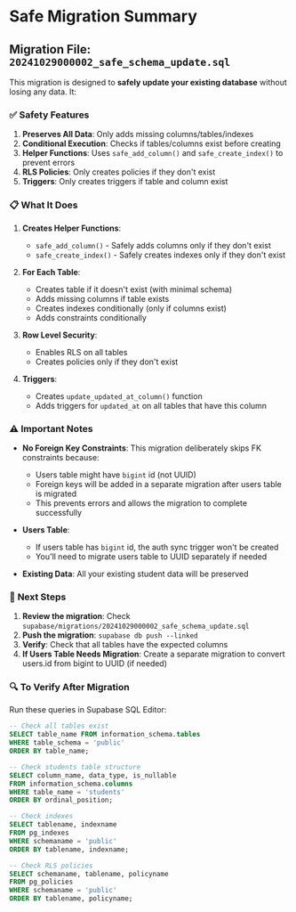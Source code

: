 # Safe Migration Summary

## Migration File: `20241029000002_safe_schema_update.sql`

This migration is designed to **safely update your existing database** without losing any data. It:

### ✅ **Safety Features**

1. **Preserves All Data**: Only adds missing columns/tables/indexes
2. **Conditional Execution**: Checks if tables/columns exist before creating
3. **Helper Functions**: Uses `safe_add_column()` and `safe_create_index()` to prevent errors
4. **RLS Policies**: Only creates policies if they don't exist
5. **Triggers**: Only creates triggers if table and column exist

### 📋 **What It Does**

1. **Creates Helper Functions**:
   - `safe_add_column()` - Safely adds columns only if they don't exist
   - `safe_create_index()` - Safely creates indexes only if they don't exist

2. **For Each Table**:
   - Creates table if it doesn't exist (with minimal schema)
   - Adds missing columns if table exists
   - Creates indexes conditionally (only if columns exist)
   - Adds constraints conditionally

3. **Row Level Security**:
   - Enables RLS on all tables
   - Creates policies only if they don't exist

4. **Triggers**:
   - Creates `update_updated_at_column()` function
   - Adds triggers for `updated_at` on all tables that have this column

### ⚠️ **Important Notes**

- **No Foreign Key Constraints**: This migration deliberately skips FK constraints because:
  - Users table might have `bigint` id (not UUID)
  - Foreign keys will be added in a separate migration after users table is migrated
  - This prevents errors and allows the migration to complete successfully

- **Users Table**: 
  - If users table has `bigint` id, the auth sync trigger won't be created
  - You'll need to migrate users table to UUID separately if needed

- **Existing Data**: All your existing student data will be preserved

### 🚀 **Next Steps**

1. **Review the migration**: Check `supabase/migrations/20241029000002_safe_schema_update.sql`
2. **Push the migration**: `supabase db push --linked`
3. **Verify**: Check that all tables have the expected columns
4. **If Users Table Needs Migration**: Create a separate migration to convert users.id from bigint to UUID (if needed)

### 🔍 **To Verify After Migration**

Run these queries in Supabase SQL Editor:

```sql
-- Check all tables exist
SELECT table_name FROM information_schema.tables 
WHERE table_schema = 'public' 
ORDER BY table_name;

-- Check students table structure
SELECT column_name, data_type, is_nullable 
FROM information_schema.columns 
WHERE table_name = 'students' 
ORDER BY ordinal_position;

-- Check indexes
SELECT tablename, indexname 
FROM pg_indexes 
WHERE schemaname = 'public'
ORDER BY tablename, indexname;

-- Check RLS policies
SELECT schemaname, tablename, policyname 
FROM pg_policies 
WHERE schemaname = 'public'
ORDER BY tablename, policyname;
```


